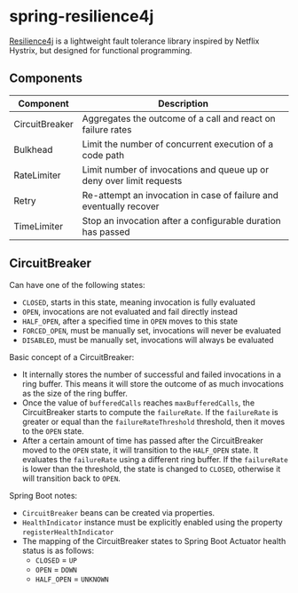 # spring-resilience4j

[Resilience4j](https://resilience4j.github.io/resilience4j/) is a lightweight fault tolerance library inspired by Netflix Hystrix, but designed for functional programming.

## Components

| Component      | Description                                                          |
|----------------|----------------------------------------------------------------------|
| CircuitBreaker | Aggregates the outcome of a call and react on failure rates          |
| Bulkhead       | Limit the number of concurrent execution of a code path              |
| RateLimiter    | Limit number of invocations and queue up or deny over limit requests |
| Retry          | Re-attempt an invocation in case of failure and eventually recover   |
| TimeLimiter    | Stop an invocation after a configurable duration has passed          |

## CircuitBreaker

Can have one of the following states:

- `CLOSED`, starts in this state, meaning invocation is fully evaluated
- `OPEN`, invocations are not evaluated and fail directly instead
- `HALF_OPEN`, after a specified time in `OPEN` moves to this state
- `FORCED_OPEN`, must be manually set, invocations will never be evaluated
- `DISABLED`, must be manually set, invocations will always be evaluated

Basic concept of a CircuitBreaker:

- It internally stores the number of successful and failed invocations in a ring buffer. This means it will store the outcome of as much invocations as the size of the ring buffer.
- Once the value of `bufferedCalls` reaches `maxBufferedCalls`, the CircuitBreaker starts to compute the `failureRate`. If the `failureRate` is greater or equal than the `failureRateThreshold` threshold, then it moves to the `OPEN` state.
- After a certain amount of time has passed after the CircuitBreaker moved to the `OPEN` state, it will transition to the `HALF_OPEN` state. It evaluates the `failureRate` using a different ring buffer. If the `failureRate` is lower than the threshold, the state is changed to `CLOSED`, otherwise it will transition back to `OPEN`.

Spring Boot notes:

- `CircuitBreaker` beans can be created via properties.
- `HealthIndicator` instance must be explicitly enabled using the property `registerHealthIndicator`
- The mapping of the CircuitBreaker states to Spring Boot Actuator health status is as follows:
    - `CLOSED` = `UP`
    - `OPEN` = `DOWN`
    - `HALF_OPEN` = `UNKNOWN`

